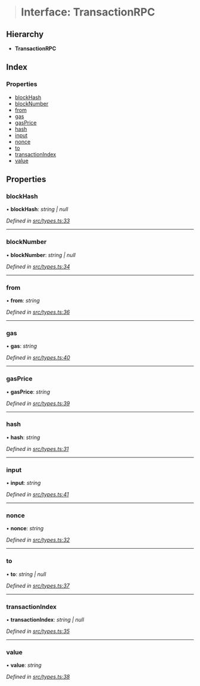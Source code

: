 > # Interface: TransactionRPC

## Hierarchy

* **TransactionRPC**

## Index

### Properties

* [blockHash](_src_types_.transactionrpc.md#blockhash)
* [blockNumber](_src_types_.transactionrpc.md#blocknumber)
* [from](_src_types_.transactionrpc.md#from)
* [gas](_src_types_.transactionrpc.md#gas)
* [gasPrice](_src_types_.transactionrpc.md#gasprice)
* [hash](_src_types_.transactionrpc.md#hash)
* [input](_src_types_.transactionrpc.md#input)
* [nonce](_src_types_.transactionrpc.md#nonce)
* [to](_src_types_.transactionrpc.md#to)
* [transactionIndex](_src_types_.transactionrpc.md#transactionindex)
* [value](_src_types_.transactionrpc.md#value)

## Properties

###  blockHash

• **blockHash**: *string | null*

*Defined in [src/types.ts:33](https://github.com/0xProject/0x-monorepo/blob/08a3bd42f/packages/web3-wrapper/src/types.ts#L33)*

___

###  blockNumber

• **blockNumber**: *string | null*

*Defined in [src/types.ts:34](https://github.com/0xProject/0x-monorepo/blob/08a3bd42f/packages/web3-wrapper/src/types.ts#L34)*

___

###  from

• **from**: *string*

*Defined in [src/types.ts:36](https://github.com/0xProject/0x-monorepo/blob/08a3bd42f/packages/web3-wrapper/src/types.ts#L36)*

___

###  gas

• **gas**: *string*

*Defined in [src/types.ts:40](https://github.com/0xProject/0x-monorepo/blob/08a3bd42f/packages/web3-wrapper/src/types.ts#L40)*

___

###  gasPrice

• **gasPrice**: *string*

*Defined in [src/types.ts:39](https://github.com/0xProject/0x-monorepo/blob/08a3bd42f/packages/web3-wrapper/src/types.ts#L39)*

___

###  hash

• **hash**: *string*

*Defined in [src/types.ts:31](https://github.com/0xProject/0x-monorepo/blob/08a3bd42f/packages/web3-wrapper/src/types.ts#L31)*

___

###  input

• **input**: *string*

*Defined in [src/types.ts:41](https://github.com/0xProject/0x-monorepo/blob/08a3bd42f/packages/web3-wrapper/src/types.ts#L41)*

___

###  nonce

• **nonce**: *string*

*Defined in [src/types.ts:32](https://github.com/0xProject/0x-monorepo/blob/08a3bd42f/packages/web3-wrapper/src/types.ts#L32)*

___

###  to

• **to**: *string | null*

*Defined in [src/types.ts:37](https://github.com/0xProject/0x-monorepo/blob/08a3bd42f/packages/web3-wrapper/src/types.ts#L37)*

___

###  transactionIndex

• **transactionIndex**: *string | null*

*Defined in [src/types.ts:35](https://github.com/0xProject/0x-monorepo/blob/08a3bd42f/packages/web3-wrapper/src/types.ts#L35)*

___

###  value

• **value**: *string*

*Defined in [src/types.ts:38](https://github.com/0xProject/0x-monorepo/blob/08a3bd42f/packages/web3-wrapper/src/types.ts#L38)*